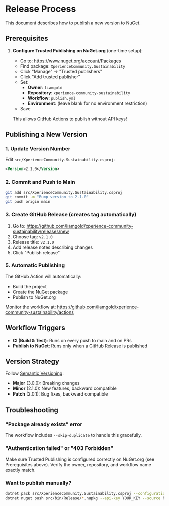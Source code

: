 # Release Process

This document describes how to publish a new version to NuGet.

## Prerequisites

1. **Configure Trusted Publishing on NuGet.org** (one-time setup):
   - Go to: https://www.nuget.org/account/Packages
   - Find package: `XperienceCommunity.Sustainability`
   - Click "Manage" → "Trusted publishers"
   - Click "Add trusted publisher"
   - Set:
     - **Owner**: `liamgold`
     - **Repository**: `xperience-community-sustainability`
     - **Workflow**: `publish.yml`
     - **Environment**: (leave blank for no environment restriction)
   - Save

   This allows GitHub Actions to publish without API keys!

## Publishing a New Version

### 1. Update Version Number
Edit `src/XperienceCommunity.Sustainability.csproj`:
```xml
<Version>2.1.0</Version>
```

### 2. Commit and Push to Main
```bash
git add src/XperienceCommunity.Sustainability.csproj
git commit -m "Bump version to 2.1.0"
git push origin main
```

### 3. Create GitHub Release (creates tag automatically)
1. Go to: https://github.com/liamgold/xperience-community-sustainability/releases/new
2. Choose tag: `v2.1.0`
3. Release title: `v2.1.0`
4. Add release notes describing changes
5. Click "Publish release"

### 5. Automatic Publishing
The GitHub Action will automatically:
- Build the project
- Create the NuGet package
- Publish to NuGet.org

Monitor the workflow at:
https://github.com/liamgold/xperience-community-sustainability/actions

## Workflow Triggers

- **CI (Build & Test)**: Runs on every push to main and on PRs
- **Publish to NuGet**: Runs only when a GitHub Release is published

## Version Strategy

Follow [Semantic Versioning](https://semver.org/):
- **Major** (3.0.0): Breaking changes
- **Minor** (2.1.0): New features, backward compatible
- **Patch** (2.0.1): Bug fixes, backward compatible

## Troubleshooting

### "Package already exists" error
The workflow includes `--skip-duplicate` to handle this gracefully.

### "Authentication failed" or "403 Forbidden"
Make sure Trusted Publishing is configured correctly on NuGet.org (see Prerequisites above).
Verify the owner, repository, and workflow name exactly match.

### Want to publish manually?
```bash
dotnet pack src/XperienceCommunity.Sustainability.csproj --configuration Release
dotnet nuget push src/bin/Release/*.nupkg --api-key YOUR_KEY --source https://api.nuget.org/v3/index.json
```
